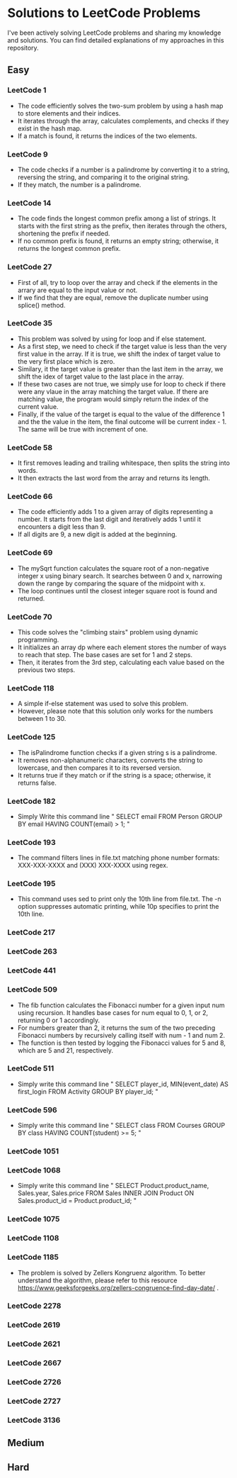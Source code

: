 # Solutions to LeetCode Problems
I've been actively solving LeetCode problems and sharing my knowledge and solutions. You can find detailed explanations of my approaches in this repository.
## Easy
### LeetCode 1
- The code efficiently solves the two-sum problem by using a hash map to store elements and their indices.
-  It iterates through the array, calculates complements, and checks if they exist in the hash map.
-  If a match is found, it returns the indices of the two elements.

### LeetCode 9
- The code checks if a number is a palindrome by converting it to a string, reversing the string, and comparing it to the original string.
- If they match, the number is a palindrome.   

### LeetCode 14
- The code finds the longest common prefix among a list of strings. It starts with the first string as the prefix, then iterates through the others, shortening the prefix if needed.
- If no common prefix is found, it returns an empty string; otherwise, it returns the longest common prefix.

### LeetCode 27
- First of all, try to loop over the array and check if the elements in the arrary are equal to the input value or not. 
- If we find that they are equal, remove the duplicate number using splice() method.

### LeetCode 35
- This problem was solved by using for loop and if else statement.
- As a first step, we need to check if the target value is less than the very first value in the array. If it is true, we shift the index of target value to the very first place which is zero. 
- Similary, it the target value is greater than the last item in the array, we shift the idex of target value to the last place in the array. 
- If these two cases are not true, we simply use for loop to check if there were any vlaue in the array matching the target value. If there are matching value, the program would simply return the index of the current value. 
- Finally, if the value of the target is equal to the value of the difference 1 and the the value in the item, 
the final outcome will be current index - 1. The same will be true with increment of one.

### LeetCode 58
- It first removes leading and trailing whitespace, then splits the string into words.
- It then extracts the last word from the array and returns its length.

### LeetCode 66
- The code efficiently adds 1 to a given array of digits representing a number. It starts from the last digit and iteratively adds 1 until it encounters a digit less than 9.
- If all digits are 9, a new digit is added at the beginning.

### LeetCode 69

- The mySqrt function calculates the square root of a non-negative integer x using binary search. It searches between 0 and x, narrowing down the range by comparing the square of the midpoint with x.
-  The loop continues until the closest integer square root is found and returned.
### LeetCode 70
- This code solves the "climbing stairs" problem using dynamic programming.
- It initializes an array dp where each element stores the number of ways to reach that step. The base cases are set for 1 and 2 steps.
- Then, it iterates from the 3rd step, calculating each value based on the previous two steps.
### LeetCode 118
- A simple if-else statement was used to solve this problem.
- However, please note that this solution only works for the numbers between 1 to 30.

### LeetCode 125
- The isPalindrome function checks if a given string s is a palindrome.
- It removes non-alphanumeric characters, converts the string to lowercase, and then compares it to its reversed version.
- It returns true if they match or if the string is a space; otherwise, it returns false.
### LeetCode 182
- Simply Write this command line " SELECT email FROM Person GROUP BY email HAVING COUNT(email) > 1; "
### LeetCode 193
- The command filters lines in file.txt matching phone number formats: XXX-XXX-XXXX and (XXX) XXX-XXXX using regex.
### LeetCode 195
- This command uses sed to print only the 10th line from file.txt. The -n option suppresses automatic printing, while 10p specifies to print the 10th line.
### LeetCode 217
### LeetCode 263
### LeetCode 441
### LeetCode 509
- The fib function calculates the Fibonacci number for a given input num using recursion. It handles base cases for num equal to 0, 1, or 2, returning 0 or 1 accordingly.
- For numbers greater than 2, it returns the sum of the two preceding Fibonacci numbers by recursively calling itself with num - 1 and num 2.
- The function is then tested by logging the Fibonacci values for 5 and 8, which are 5 and 21, respectively.

### LeetCode 511
- Simply write this command line " SELECT player_id, MIN(event_date) AS first_login FROM Activity GROUP BY player_id; "
### LeetCode 596
- Simply write this command line " SELECT class FROM Courses GROUP BY class HAVING COUNT(student) >= 5; "

### LeetCode 1051
### LeetCode 1068
- Simply write this command line " SELECT Product.product_name, Sales.year, Sales.price FROM Sales INNER JOIN Product ON Sales.product_id = Product.product_id; "
### LeetCode 1075
### LeetCode 1108
### LeetCode 1185

- The problem is solved by Zellers Kongruenz algorithm. To better understand the algorithm, please refer to this resource https://www.geeksforgeeks.org/zellers-congruence-find-day-date/ .

### LeetCode 2278
### LeetCode 2619
### LeetCode 2621
### LeetCode 2667
### LeetCode 2726
### LeetCode 2727
### LeetCode 3136


## Medium

## Hard
